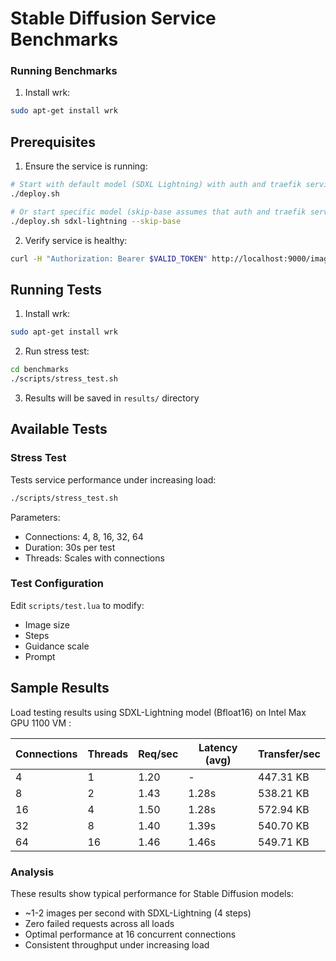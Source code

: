 # Stable Diffusion Service Benchmarks

### Running Benchmarks

1. Install wrk:
```bash
sudo apt-get install wrk
```

## Prerequisites

1. Ensure the service is running:
```bash
# Start with default model (SDXL Lightning) with auth and traefik services
./deploy.sh

# Or start specific model (skip-base assumes that auth and traefik services are up)
./deploy.sh sdxl-lightning --skip-base
```

2. Verify service is healthy:
```bash
curl -H "Authorization: Bearer $VALID_TOKEN" http://localhost:9000/imagine/health
```

## Running Tests

1. Install wrk:
```bash
sudo apt-get install wrk
```

2. Run stress test:
```bash
cd benchmarks
./scripts/stress_test.sh
```

3. Results will be saved in `results/` directory

## Available Tests

### Stress Test
Tests service performance under increasing load:
```bash
./scripts/stress_test.sh
```

Parameters:
- Connections: 4, 8, 16, 32, 64
- Duration: 30s per test
- Threads: Scales with connections

### Test Configuration
Edit `scripts/test.lua` to modify:
- Image size
- Steps
- Guidance scale
- Prompt


## Sample Results

Load testing results using SDXL-Lightning model (Bfloat16) on Intel Max GPU 1100 VM :

| Connections | Threads | Req/sec | Latency (avg) | Transfer/sec |
|------------|---------|---------|---------------|--------------|
| 4          | 1       | 1.20    | -             | 447.31 KB   |
| 8          | 2       | 1.43    | 1.28s         | 538.21 KB   |
| 16         | 4       | 1.50    | 1.28s         | 572.94 KB   |
| 32         | 8       | 1.40    | 1.39s         | 540.70 KB   |
| 64         | 16      | 1.46    | 1.46s         | 549.71 KB   |

###  Analysis

These results show typical performance for Stable Diffusion models:
- ~1-2 images per second with SDXL-Lightning (4 steps)
- Zero failed requests across all loads
- Optimal performance at 16 concurrent connections
- Consistent throughput under increasing load